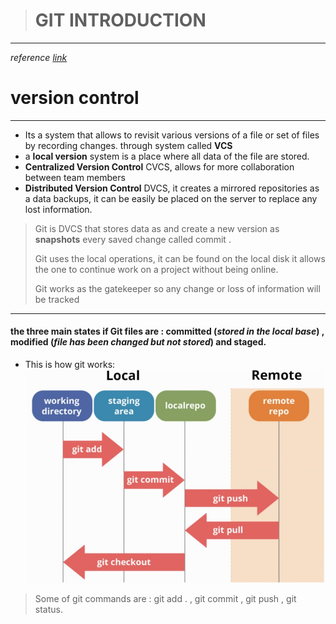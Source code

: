 > # GIT INTRODUCTION 
________   

*reference [link](https://blog.udemy.com/git-tutorial-a-comprehensive-guide/)* 
# version control  

_________ 

* Its a system that allows to revisit various versions of a file or set of files by recording changes. through system called **VCS** 
* a **local version** system is a place where all data of the file are stored. 
* **Centralized Version Control** CVCS, allows for more collaboration between team members 
* **Distributed Version Control** DVCS, it creates a mirrored repositories as a data backups, it can be easily be placed on the server to replace any lost information.   

>  Git is DVCS that stores data as and create a new version as **snapshots** every saved change called commit . 
> 
> Git uses the local operations, it can be found on the local disk it allows the one to continue work on a project without being online. 
> 
> Git works as the gatekeeper so any change or loss of information will be tracked 
____________ 

#### the three main states if Git files are : committed (*stored in the local base*) , modified (*file has been changed but not stored*) and staged. 

* This is how git works: ![picture](git.jpg) 
>Some of git commands are : git add . , git commit , git push , git status. 

 